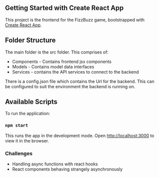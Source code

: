 ## Getting Started with Create React App

This project is the frontend for the FizzBuzz game, bootstrapped with [Create React App](https://github.com/facebook/create-react-app).


## Folder Structure
The main folder is the src folder. This comprises of:
* Components - Contains frontend jsx components
* Models - Contains model data interfaces
* Services - contains the API services to connect to the backend

There is a config.json file which contains the Url for the backend. This can be configured to suit the environment the backend is running on.


## Available Scripts

To run the application:

### `npm start`

This runs the app in the development mode.
Open [http://localhost:3000](http://localhost:3000) to view it in the browser.

### Challenges

* Handling async functions with react hooks
* React components behaving strangely asynchronously